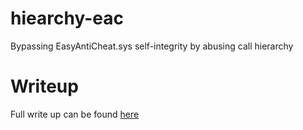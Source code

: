 # hiearchy-eac
Bypassing EasyAntiCheat.sys self-integrity by abusing call hierarchy

# Writeup
Full write up can be found [here](https://bright.engineer/posts/easyanticheat-integrity/)
